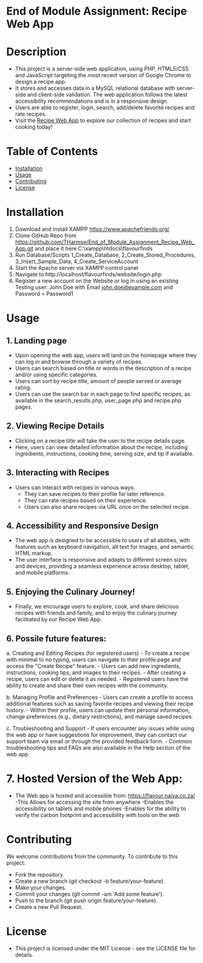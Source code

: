 # End of Module Assignment: Recipe Web App


# Description
* This project is a server-side web application, using PHP, HTML5/CSS and JavaScript targeting the most recent version of Google Chrome to design a recipe app. 
* It stores and accesses data in a MySQL relational database with server-side and client-side validation. The web application follows the latest accessibility 
recommendations and is in a responsive design. 
* Users are able to register, login, search, add/delete favorite recipes and rate recipes.
* Visit the [Recipe Web App]((https://flavour.naiva.co.za)) to explore our collection of recipes and start cooking today!


# Table of Contents
- [Installation](#installation)
- [Usage](#usage)
- [Contributing](#contributing)
- [License](#license)


# Installation

1. Download and Install XAMPP https://www.apachefriends.org/
2. Clone GitHub Repo from https://github.com/THarmse/End_of_Module_Assignment_Recipe_Web_App.git and place it here C:\xampp\htdocs\flavourfinds
3. Run Database/Scripts 1_Create_Database, 2_Create_Stored_Procedures, 3_Insert_Sample_Data, 4_Create_ServiceAccount
4. Start the Apache server via XAMPP control panel
5. Navigate to http://localhost/flavourfinds/website/login.php
6. Register a new account on the Website or log in using an existing Testing user: John Doe with Email john.doe@example.com and Password = Password1


# Usage

## 1. Landing page
- Upon opening the web app, users will land on the homepage where they can log in and browse through a variety of recipes.
- Users can search based on title or words in the description of a recipe and/or using specific categories.  
- Users can sort by recipe title, amount of people served or average rating. 
- Users can use the search bar in each page to find specific recipes, as available in the search_results.php, user_page.php and recipe.php pages. 

## 2. Viewing Recipe Details
- Clicking on a recipe title will take the user to the recipe details page.
- Here, users can view detailed information about the recipe, including ingredients, instructions, cooking time, serving size, and tip if available.

## 3. Interacting with Recipes
  - Users can interact with recipes in various ways:
    - They can save recipes to their profile for later reference.
    - They can rate recipes based on their experience.
    - Users can also share recipes via URL once on the selected recipe.

## 4. Accessibility and Responsive Design
- The web app is designed to be accessible to users of all abilities, with features such as keyboard navigation, alt text for images, and semantic HTML markup.
- The user interface is responsive and adapts to different screen sizes and devices, providing a seamless experience across desktop, tablet, and mobile platforms.

## 5. Enjoying the Culinary Journey!
- Finally, we encourage users to explore, cook, and share delicious recipes with friends and family, and to enjoy the culinary journey facilitated by our Recipe Web App.

## 6. Possile future features:
   
   a. Creating and Editing Recipes (for registered users)
    - To create a recipe with minimal to no typing, users can navigate to their profile page and access the "Create Recipe" feature.
    - Users can add new ingredients, instructions, cooking tips, and images to their recipes.
    - After creating a recipe, users can edit or delete it as needed.
    - Registered users have the ability to create and share their own recipes with the community.

   b. Managing Profile and Preferences
    - Users can create a profile to access additional features such as saving favorite recipes and viewing their recipe history.
    - Within their profile, users can update their personal information, change preferences (e.g., dietary restrictions), and manage saved recipes.

   c. Troubleshooting and Support
    - If users encounter any issues while using the web app or have suggestions for improvement, they can contact our support team via email or through the provided feedback form.
    - Common troubleshooting tips and FAQs are also available in the Help section of the web app.

# 7. Hosted Version of the Web App:
- The Web app is hosted and accessible from: https://flavour.naiva.co.za/
    -This Allows for accessing the site from anywhere
    -Enables the accessibility on tablets and mobile phones
    -Enables for the ability to verify the carbon footprint and accessibility with tools on the web

# Contributing
We welcome contributions from the community. To contribute to this project:

* Fork the repository.
* Create a new branch (git checkout -b feature/your-feature).
* Make your changes.
* Commit your changes (git commit -am 'Add some feature').
* Push to the branch (git push origin feature/your-feature).
* Create a new Pull Request.

# License

* This project is licensed under the MIT License - see the LICENSE file for details.
